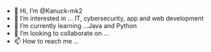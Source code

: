 - 👋 Hi, I’m @Kanuck-mk2
- 👀 I’m interested in ... IT, cybersecurity, app and web development
- 🌱 I’m currently learning ...Java and Python
- 💞️ I’m looking to collaborate on ...
- 📫 How to reach me ...

<!---
Kanuck-mk2/Kanuck-mk2 is a ✨ special ✨ repository because its `README.md` (this file) appears on your GitHub profile.
You can click the Preview link to take a look at your changes.
--->
